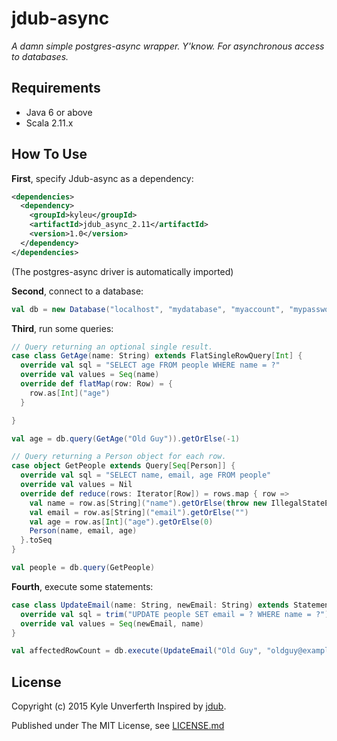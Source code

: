 jdub-async
==========

*A damn simple postgres-async wrapper. Y'know. For asynchronous access to databases.*

Requirements
------------

* Java 6 or above
* Scala 2.11.x

How To Use
----------

**First**, specify Jdub-async as a dependency:

```xml
<dependencies>
  <dependency>
    <groupId>kyleu</groupId>
    <artifactId>jdub_async_2.11</artifactId>
    <version>1.0</version>
  </dependency>
</dependencies>
```

(The postgres-async driver is automatically imported)

**Second**, connect to a database:

```scala
val db = new Database("localhost", "mydatabase", "myaccount", "mypassword").open()
```

**Third**, run some queries:

```scala
// Query returning an optional single result.
case class GetAge(name: String) extends FlatSingleRowQuery[Int] {
  override val sql = "SELECT age FROM people WHERE name = ?"
  override val values = Seq(name)
  override def flatMap(row: Row) = {
    row.as[Int]("age")
  }

}

val age = db.query(GetAge("Old Guy")).getOrElse(-1)
```

```scala
// Query returning a Person object for each row.
case object GetPeople extends Query[Seq[Person]] {
  override val sql = "SELECT name, email, age FROM people"
  override val values = Nil
  override def reduce(rows: Iterator[Row]) = rows.map { row =>
    val name = row.as[String]("name").getOrElse(throw new IllegalStateException())
    val email = row.as[String]("email").getOrElse("")
    val age = row.as[Int]("age").getOrElse(0)
    Person(name, email, age)
  }.toSeq
}

val people = db.query(GetPeople)
```


**Fourth**, execute some statements:

```scala
case class UpdateEmail(name: String, newEmail: String) extends Statement {
  override val sql = trim("UPDATE people SET email = ? WHERE name = ?")
  override val values = Seq(newEmail, name)
}

val affectedRowCount = db.execute(UpdateEmail("Old Guy", "oldguy@example.com"))
```

License
-------

Copyright (c) 2015 Kyle Unverferth
Inspired by [jdub](https://github.com/SimpleFinance/jdub).

Published under The MIT License, see [LICENSE.md](LICENSE.md)
